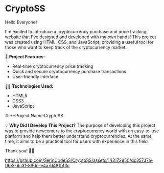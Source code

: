 # CryptoSS
Hello Everyone!

I'm excited to introduce a cryptocurrency purchase and price tracking website that I've designed and developed with my own hands! This project was created using HTML, CSS, and JavaScript, providing a useful tool for those who want to keep track of the cryptocurrency market.

🚀 **Project Features:**
- Real-time cryptocurrency price tracking
- Quick and secure cryptocurrency purchase transactions
- User-friendly interface

👨‍💻 **Technologies Used:**
- HTML5
- CSS3
- JavaScript

🌐 **Project Name:CryptoSS

💡 **Why Did I Develop This Project?**
The purpose of developing this project was to provide newcomers to the cryptocurrency world with an easy-to-use platform and help them better understand cryptocurrencies. At the same time, it aims to be a practical tool for users with experience in this field.

Thank you! 🚀✨


https://github.com/SerinCodeSS/CryptoSS/assets/143172950/dc35737a-f9e3-4c31-880e-e4a7d481bf3c

